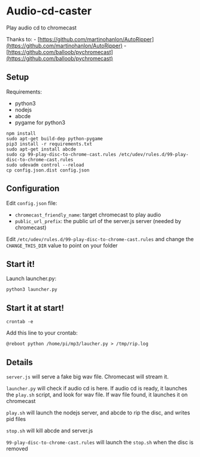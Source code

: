 # Audio-cd-caster

Play audio cd to chromecast

Thanks to:
    - [https://github.com/martinohanlon/AutoRipper](https://github.com/martinohanlon/AutoRipper)
    - [https://github.com/balloob/pychromecast](https://github.com/balloob/pychromecast)

## Setup

Requirements:

- python3
- nodejs
- abcde
- pygame for python3


```shell
npm install
sudo apt-get build-dep python-pygame
pip3 install -r requirements.txt
sudo apt-get install abcde
sudo cp 99-play-disc-to-chrome-cast.rules /etc/udev/rules.d/99-play-disc-to-chrome-cast.rules
sudo udevadm control --reload
cp config.json.dist config.json
```

## Configuration

Edit ``config.json`` file:

- ``chromecast_friendly_name``: target chromecast to play audio
- ``public_url_prefix``: the public url of the server.js server (needed by chromecast)

Edit ``/etc/udev/rules.d/99-play-disc-to-chrome-cast.rules`` and change the ``CHANGE_THIS_DIR`` value to point on your folder

## Start it!

Launch launcher.py:

```shell
python3 launcher.py
```

## Start it at start!
```shell
crontab -e
```

Add this line to your crontab:
```
@reboot python /home/pi/mp3/laucher.py > /tmp/rip.log
```

## Details

``server.js`` will serve a fake big wav file. Chromecast will stream it.

``launcher.py`` will check if audio cd is here. If audio cd is ready, it launches the ``play.sh`` script, and look for wav file. If wav file found, it launches it on chromecast

``play.sh`` will launch the nodejs server, and abcde to rip the disc, and writes pid files

``stop.sh`` will kill abcde and server.js

``99-play-disc-to-chrome-cast.rules`` will launch the ``stop.sh`` when the disc is removed
